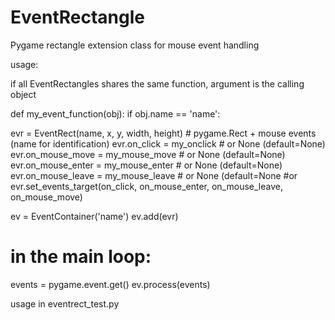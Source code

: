# EventRectangle
Pygame rectangle extension class for mouse event handling

usage:

if all EventRectangles shares the same function, argument is the calling object

def my_event_function(obj):
  if obj.name == 'name':

evr = EventRect(name, x, y, width, height)  # pygame.Rect + mouse events (name for identification)
evr.on_click = my_onclick  # or None (default=None)
evr.on_mouse_move = my_mouse_move  # or None (default=None)
evr.on_mouse_enter = my_mouse_enter  # or None (default=None)
evr.on_mouse_leave = my_mouse_leave # or None (default=None
#or
evr.set_events_target(on_click, on_mouse_enter, on_mouse_leave, on_mouse_move)

ev = EventContainer('name')
ev.add(evr)

# in the main loop:

events = pygame.event.get()
ev.process(events)


usage in eventrect_test.py
